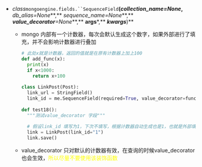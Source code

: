 - *class*`mongoengine.fields.``SequenceField`**(***collection_name=None***,** *db_alias=None***,** *sequence_name=None***,** ***value_decorator**=None***,** **args***,** ***kwargs***)**

  - mongo 内部有一个计数器，每次会默认生成这个数字，如果外部进行了填充，并不会影响计数器进行叠加

    ```python
    # 此处x就是计数器，返回的值就是在原有计数器上加上100
    def add_func(x):
      print(x)
      if x<1000:
        return x+100
      
    class LinkPost(Post):
      link_url = StringField()
      link_id = me.SequenceField(required=True, value_decorator=func)
      
    def test18():
      """测试value_decorator 字段"""
    	
      # 假设link_id 填写为1，下次不填写，根据计数器自动生成也是1，也就是外部填充的值，并不会对计数器产生影响
      link = LinkPost(link_id="1")
      link.save()
    ```

  - value_decorator 只对默认的计数器有效，在查询的时候value_decorator也会生效，<font color=yellow>所以尽量不要使用该装饰函数</font>
  
    


